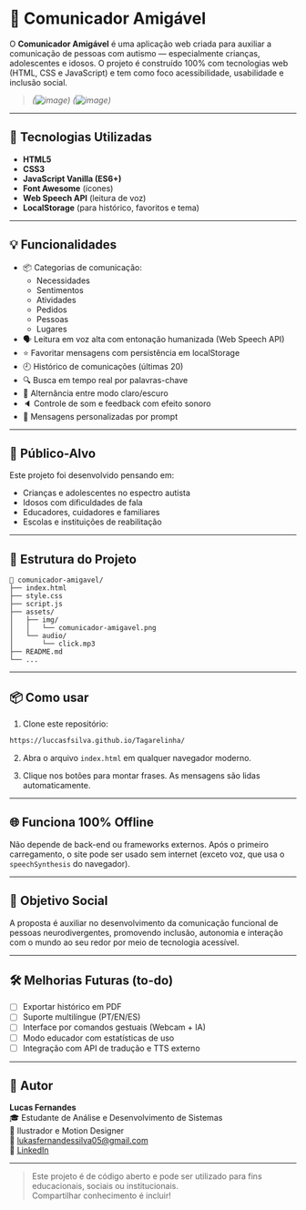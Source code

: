 # 🧠 Comunicador Amigável

O **Comunicador Amigável** é uma aplicação web criada para auxiliar a comunicação de pessoas com autismo — especialmente crianças, adolescentes e idosos. O projeto é construído 100% com tecnologias web (HTML, CSS e JavaScript) e tem como foco acessibilidade, usabilidade e inclusão social.

> *(![image](https://github.com/user-attachments/assets/6d0a8780-6bb8-4f8b-a745-9bcae7d28052))*
> *(![image](https://github.com/user-attachments/assets/2428433e-0dd1-4fe4-a4a7-db599d29c832))*


---

## 🚀 Tecnologias Utilizadas

- **HTML5**
- **CSS3**
- **JavaScript Vanilla (ES6+)**
- **Font Awesome** (ícones)
- **Web Speech API** (leitura de voz)
- **LocalStorage** (para histórico, favoritos e tema)

---

## 💡 Funcionalidades

- 📦 Categorias de comunicação:
  - Necessidades
  - Sentimentos
  - Atividades
  - Pedidos
  - Pessoas
  - Lugares
- 🗣️ Leitura em voz alta com entonação humanizada (Web Speech API)
- ⭐ Favoritar mensagens com persistência em localStorage
- 🕘 Histórico de comunicações (últimas 20)
- 🔍 Busca em tempo real por palavras-chave
- 🌙 Alternância entre modo claro/escuro
- 🔈 Controle de som e feedback com efeito sonoro
- 🧩 Mensagens personalizadas por prompt

---

## 🎯 Público-Alvo

Este projeto foi desenvolvido pensando em:
- Crianças e adolescentes no espectro autista
- Idosos com dificuldades de fala
- Educadores, cuidadores e familiares
- Escolas e instituições de reabilitação

---

## 📁 Estrutura do Projeto

```
📁 comunicador-amigavel/
├── index.html
├── style.css
├── script.js
├── assets/
│   ├── img/
│   │   └── comunicador-amigavel.png
│   └── audio/
│       └── click.mp3
├── README.md
└── ...
```

---

## 📦 Como usar

1. Clone este repositório:
```bash
https://luccasfsilva.github.io/Tagarelinha/
```

2. Abra o arquivo `index.html` em qualquer navegador moderno.

3. Clique nos botões para montar frases. As mensagens são lidas automaticamente.

---

## 🌐 Funciona 100% Offline

Não depende de back-end ou frameworks externos. Após o primeiro carregamento, o site pode ser usado sem internet (exceto voz, que usa o `speechSynthesis` do navegador).

---

## 🧠 Objetivo Social

A proposta é auxiliar no desenvolvimento da comunicação funcional de pessoas neurodivergentes, promovendo inclusão, autonomia e interação com o mundo ao seu redor por meio de tecnologia acessível.

---

## 🛠️ Melhorias Futuras (to-do)

- [ ] Exportar histórico em PDF
- [ ] Suporte multilíngue (PT/EN/ES)
- [ ] Interface por comandos gestuais (Webcam + IA)
- [ ] Modo educador com estatísticas de uso
- [ ] Integração com API de tradução e TTS externo

---

## 👤 Autor

**Lucas Fernandes**  
🎓 Estudante de Análise e Desenvolvimento de Sistemas  
🎨 Ilustrador e Motion Designer  
📧 lukasfernandessilva05@gmail.com  
🔗 [LinkedIn](https://www.linkedin.com/in/fernandes-luccas/)

---

> Este projeto é de código aberto e pode ser utilizado para fins educacionais, sociais ou institucionais.  
> Compartilhar conhecimento é incluir!
